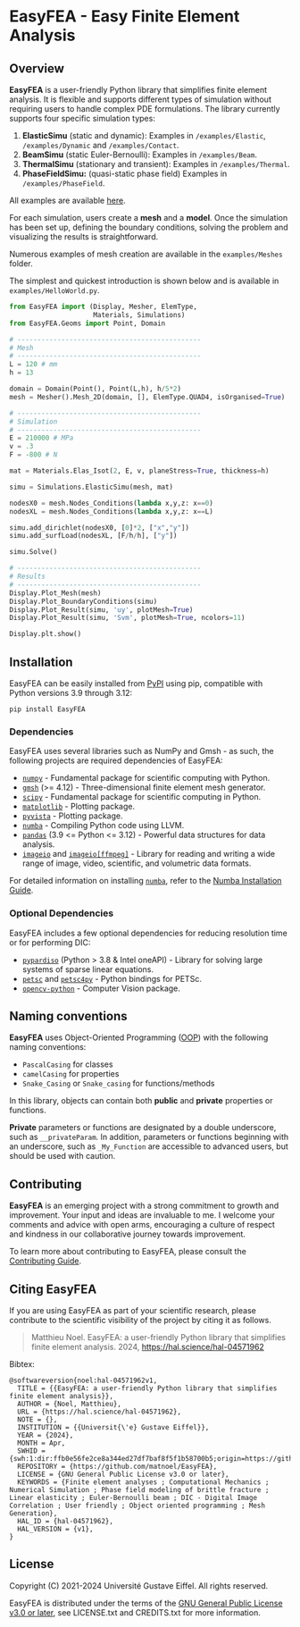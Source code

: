# EasyFEA - Easy Finite Element Analysis

## Overview

**EasyFEA** is a user-friendly Python library that simplifies finite element analysis. It is flexible and supports different types of simulation without requiring users to handle complex PDE formulations. The library currently supports four specific simulation types:

1. **ElasticSimu** (static and dynamic): Examples in `/examples/Elastic`, `/examples/Dynamic` and `/examples/Contact`.
2. **BeamSimu** (static Euler-Bernoulli): Examples in `/examples/Beam`.
3. **ThermalSimu** (stationary and transient): Examples in `/examples/Thermal`.
4. **PhaseFieldSimu:** (quasi-static phase field) Examples in `/examples/PhaseField`.

All examples are available [here](https://github.com/matnoel/EasyFEA/tree/master/examples).

For each simulation, users create a **mesh** and a **model**. Once the simulation has been set up, defining the boundary conditions, solving the problem and visualizing the results is straightforward.

Numerous examples of mesh creation are available in the `examples/Meshes` folder.

The simplest and quickest introduction is shown below and is available in `examples/HelloWorld.py`.

```python
from EasyFEA import (Display, Mesher, ElemType,
                     Materials, Simulations)
from EasyFEA.Geoms import Point, Domain

# ----------------------------------------------
# Mesh
# ----------------------------------------------
L = 120 # mm
h = 13

domain = Domain(Point(), Point(L,h), h/5*2)
mesh = Mesher().Mesh_2D(domain, [], ElemType.QUAD4, isOrganised=True)

# ----------------------------------------------
# Simulation
# ----------------------------------------------
E = 210000 # MPa
v = .3
F = -800 # N

mat = Materials.Elas_Isot(2, E, v, planeStress=True, thickness=h)

simu = Simulations.ElasticSimu(mesh, mat)

nodesX0 = mesh.Nodes_Conditions(lambda x,y,z: x==0)
nodesXL = mesh.Nodes_Conditions(lambda x,y,z: x==L)

simu.add_dirichlet(nodesX0, [0]*2, ["x","y"])
simu.add_surfLoad(nodesXL, [F/h/h], ["y"])

simu.Solve()

# ----------------------------------------------
# Results
# ----------------------------------------------
Display.Plot_Mesh(mesh)
Display.Plot_BoundaryConditions(simu)
Display.Plot_Result(simu, 'uy', plotMesh=True)
Display.Plot_Result(simu, 'Svm', plotMesh=True, ncolors=11)

Display.plt.show()
```

## Installation

EasyFEA can be easily installed from [PyPI](https://pypi.org/project/EasyFEA/) using pip, compatible with Python versions 3.9 through 3.12:

```
pip install EasyFEA
```

### Dependencies

EasyFEA uses several libraries such as NumPy and Gmsh - as such, the following projects are required dependencies of EasyFEA:

+ [`numpy`](https://pypi.org/project/numpy/) - Fundamental package for scientific computing with Python.
+ [`gmsh`](https://pypi.org/project/gmsh/) (>= 4.12) - Three-dimensional finite element mesh generator.
+ [`scipy`](https://pypi.org/project/scipy/) - Fundamental package for scientific computing in Python.
+ [`matplotlib`](https://pypi.org/project/matplotlib/) - Plotting package.
+ [`pyvista`](https://pypi.org/project/pyvista/) - Plotting package.
+ [`numba`](https://pypi.org/project/numba/) - Compiling Python code using LLVM.
+ [`pandas`](https://pypi.org/project/pandas/) (3.9 <= Python <= 3.12) - Powerful data structures for data analysis.
+ [`imageio`](https://pypi.org/project/imageio/) and [`imageio[ffmpeg]`](https://pypi.org/project/imageio-ffmpeg/) - Library for reading and writing a wide range of image, video, scientific, and volumetric data formats.

For detailed information on installing [`numba`]((https://pypi.org/project/numba/)), refer to the [Numba Installation Guide](https://numba.readthedocs.io/en/stable/user/installing.html#numba-support-info).

### Optional Dependencies

EasyFEA includes a few optional dependencies for reducing resolution time or for performing DIC:

+ [`pypardiso`](https://pypi.org/project/pypardiso/) (Python > 3.8 & Intel oneAPI)  - Library for solving large systems of sparse linear equations.
+ [`petsc`](https://pypi.org/project/petsc/) and [`petsc4py`](https://pypi.org/project/petsc4py/) - Python bindings for PETSc.
+ [`opencv-python`](https://pypi.org/project/opencv-python/) - Computer Vision package.

## Naming conventions

**EasyFEA** uses Object-Oriented Programming ([OOP](https://en.wikipedia.org/wiki/Object-oriented_programming)) with the following naming conventions:
+ `PascalCasing` for classes
+ `camelCasing` for properties
+ `Snake_Casing` or `Snake_casing` for functions/methods

In this library, objects can contain both **public** and **private** properties or functions.

**Private** parameters or functions are designated by a double underscore, such as `__privateParam`. In addition, parameters or functions beginning with an underscore, such as `_My_Function` are accessible to advanced users, but should be used with caution.

## Contributing

**EasyFEA** is an emerging project with a strong commitment to growth and improvement. Your input and ideas are invaluable to me. I welcome your comments and advice with open arms, encouraging a culture of respect and kindness in our collaborative journey towards improvement.

To learn more about contributing to EasyFEA, please consult the [Contributing Guide](https://github.com/matnoel/EasyFEA/blob/main/CONTRIBUTING.md).

## Citing EasyFEA

If you are using EasyFEA as part of your scientific research, please contribute to the scientific visibility of the project by citing it as follows.

> Matthieu Noel. EasyFEA: a user-friendly Python library that simplifies finite element analysis. 2024, https://hal.science/hal-04571962

Bibtex:

```
@softwareversion{noel:hal-04571962v1,
  TITLE = {{EasyFEA: a user-friendly Python library that simplifies finite element analysis}},
  AUTHOR = {Noel, Matthieu},
  URL = {https://hal.science/hal-04571962},
  NOTE = {},
  INSTITUTION = {{Universit{\'e} Gustave Eiffel}},
  YEAR = {2024},
  MONTH = Apr,
  SWHID = {swh:1:dir:ffb0e56fe2ce8a344ed27df7baf8f5f1b58700b5;origin=https://github.com/matnoel/EasyFEA;visit=swh:1:snp:88527adbdb363d97ebaee858943a02d98fc5c23c;anchor=swh:1:rev:ee2a09258bfd7fd60886ad9334b0893f4989cf35},
  REPOSITORY = {https://github.com/matnoel/EasyFEA},
  LICENSE = {GNU General Public License v3.0 or later},
  KEYWORDS = {Finite element analyses ; Computational Mechanics ; Numerical Simulation ; Phase field modeling of brittle fracture ; Linear elasticity ; Euler-Bernoulli beam ; DIC - Digital Image Correlation ; User friendly ; Object oriented programming ; Mesh Generation},
  HAL_ID = {hal-04571962},
  HAL_VERSION = {v1},
}
```

## License

Copyright (C) 2021-2024 Université Gustave Eiffel. All rights reserved.

EasyFEA is distributed under the terms of the [GNU General Public License v3.0 or later](https://spdx.org/licenses/GPL-3.0-or-later.html), see LICENSE.txt and CREDITS.txt for more information.